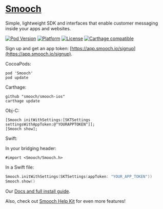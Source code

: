 # [Smooch](http://www.smooch.io)
Simple, lightweight SDK and interfaces that enable customer messaging inside your apps and websites.

[![Pod Version](http://img.shields.io/cocoapods/v/Smooch.svg)](http://cocoadocs.org/docsets/Smooch/)
[![Platform](http://img.shields.io/cocoapods/p/Smooch.svg)](http://cocoadocs.org/docsets/Smooch/)
[![License](http://img.shields.io/cocoapods/l/Smooch.svg)](http://smooch.io/terms.html)
[![Carthage compatible](https://img.shields.io/badge/Carthage-compatible-4BC51D.svg?style=flat)](https://github.com/Carthage/Carthage)

Sign up and get an app token: [https://app.smooch.io/signup](https://app.smooch.io/signup).

CocoaPods:

    pod 'Smooch'
    pod update

Carthage:

    github "smooch/smooch-ios"
    carthage update

Obj-C:

```objc
[Smooch initWithSettings:[SKTSettings settingsWithAppToken:@"YOURAPPTOKEN"]];
[Smooch show];
```
    
Swift:

In your bridging header:

```objc
#import <Smooch/Smooch.h>
```
    
In a Swift file:

```Swift
Smooch.initWithSettings(SKTSettings(appToken: "YOUR_APP_TOKEN"))
Smooch.show()
```

Our [Docs and full install guide](http://docs.smooch.io).

Also, check out [Smooch Help Kit](https://github.com/smooch/smooch-helpkit-ios) for even more features!
